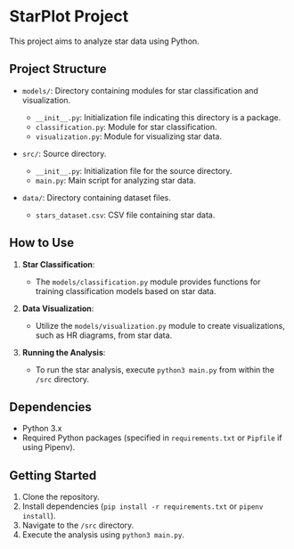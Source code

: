 # StarPlot Project

This project aims to analyze star data using Python.

## Project Structure

- `models/`: Directory containing modules for star classification and visualization.
  - `__init__.py`: Initialization file indicating this directory is a package.
  - `classification.py`: Module for star classification.
  - `visualization.py`: Module for visualizing star data.

- `src/`: Source directory.
  - `__init__.py`: Initialization file for the source directory.
  - `main.py`: Main script for analyzing star data.

- `data/`: Directory containing dataset files.
  - `stars_dataset.csv`: CSV file containing star data.

## How to Use

1. **Star Classification**:
    - The `models/classification.py` module provides functions for training classification models based on star data.

2. **Data Visualization**:
    - Utilize the `models/visualization.py` module to create visualizations, such as HR diagrams, from star data.

3. **Running the Analysis**:
    - To run the star analysis, execute `python3 main.py` from within the `/src` directory.

## Dependencies

- Python 3.x
- Required Python packages (specified in `requirements.txt` or `Pipfile` if using Pipenv).

## Getting Started

1. Clone the repository.
2. Install dependencies (`pip install -r requirements.txt` or `pipenv install`).
3. Navigate to the `/src` directory.
4. Execute the analysis using `python3 main.py`.

